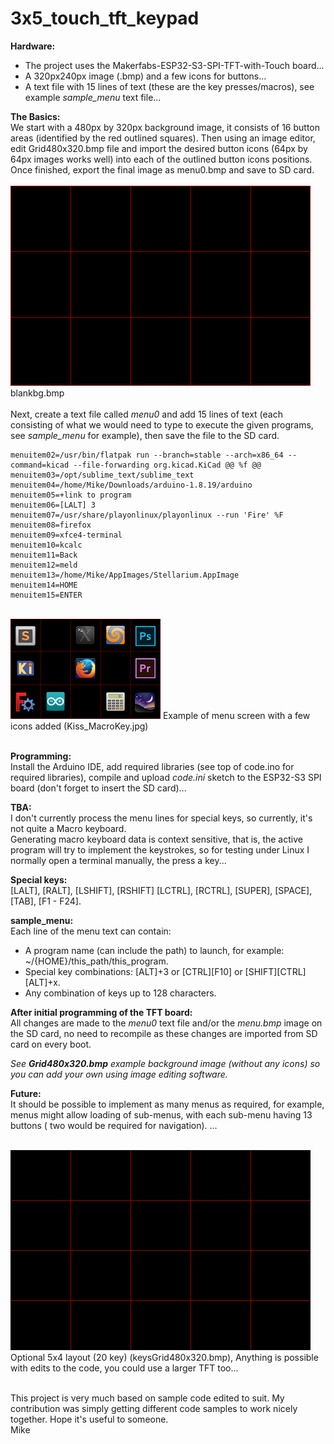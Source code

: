 # 3x5_touch_tft_keypad

**Hardware:**
- The project uses the Makerfabs-ESP32-S3-SPI-TFT-with-Touch board...
- A 320px240px image (.bmp) and a few icons for buttons...
- A text file with 15 lines of text (these are the key presses/macros), see example *sample_menu* text file...

**The Basics:**  
We start with a 480px by 320px background image, it consists of 16 button areas (identified by the red outlined squares).
Then using an image editor, edit Grid480x320.bmp file and import the desired button icons (64px by 64px images works well) into each of the outlined button icons positions. Once finished, export the final image as menu0.bmp and save to SD card.  
<br>
<img src="/images/blankbg.bmp" width=480>  
blankbg.bmp  
<br>
Next, create a text file called *menu0* and add 15 lines of text (each consisting of what we would need to type to execute the given programs, see *sample_menu* for example), then save the file to the SD card.  
```menuitem01=freecad
menuitem02=/usr/bin/flatpak run --branch=stable --arch=x86_64 --command=kicad --file-forwarding org.kicad.KiCad @@ %f @@
menuitem03=/opt/sublime_text/sublime_text
menuitem04=/home/Mike/Downloads/arduino-1.8.19/arduino
menuitem05=+link to program
menuitem06=[LALT] 3
menuitem07=/usr/share/playonlinux/playonlinux --run 'Fire' %F
menuitem08=firefox
menuitem09=xfce4-terminal
menuitem10=kcalc
menuitem11=Back
menuitem12=meld
menuitem13=/home/Mike/AppImages/Stellarium.AppImage
menuitem14=HOME
menuitem15=ENTER
```

<br>
<img src="/images/menu0.bmp" width=240>  
Example of menu screen with a few icons added (Kiss_MacroKey.jpg)  
<br><br>

**Programming:**  
Install the Arduino IDE, add required libraries (see top of code.ino for required libraries), compile and upload *code.ini* sketch to the ESP32-S3 SPI board (don't forget to insert the SD card)...

**TBA:**  
I don't currently process the menu lines for special keys, so currently, it's not quite a Macro keyboard.   
Generating macro keyboard data is context sensitive, that is, the active program will try to implement the keystrokes, so for testing under Linux I normally open a terminal manually, the press a key...

**Special keys:**  
[LALT], [RALT], [LSHIFT], [RSHIFT] [LCTRL], [RCTRL], [SUPER], [SPACE], [TAB], [F1 - F24].  

**sample_menu:**  
Each line of the menu text can contain:  
-  A program name (can include the path) to launch, for example: ~/{HOME}/this_path/this_program.  
-  Special key combinations: [ALT]+3 or [CTRL][F10] or [SHIFT][CTRL][ALT]+x.  
-  Any combination of keys up to 128 characters.  

**After initial programming of the TFT board:**  
All changes are made to the *menu0* text file and/or the *menu.bmp* image on the SD card, no need to recompile as these changes are imported from SD card on every boot.  

*See **Grid480x320.bmp** example background image (without any icons) so you can add your own using image editing software.* 

**Future:**  
It should be possible to implement as many menus as required, for example, menus might allow loading of sub-menus, with each sub-menu having 13 buttons ( two would be required for navigation).
...

<br>
<img src="Grid480x320.bmp" width=480>  
Optional 5x4 layout (20 key) (keysGrid480x320.bmp),  
Anything is possible with edits to the code, you could use a larger TFT too...  
<br><br>

This project is very much based on sample code edited to suit. My contribution was simply getting different code samples to work nicely together.
Hope it's useful to someone.  
Mike
